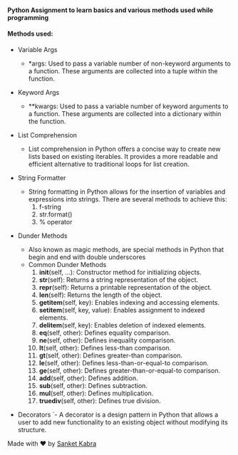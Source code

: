 #### Python Assignment to learn basics and various methods used while programming
#### Methods used:
- Variable Args
    - *args: Used to pass a variable number of non-keyword arguments to a function. These arguments are collected into a tuple within the function.

- Keyword Args
    - **kwargs: Used to pass a variable number of keyword arguments to a function. These arguments are collected into a dictionary within the function.
      
- List Comprehension
    - List comprehension in Python offers a concise way to create new lists based on existing iterables. It provides a more readable and efficient alternative to traditional loops for list creation.

- String Formatter
    - String formatting in Python allows for the insertion of variables and expressions into strings. There are several methods to achieve this:
        1. f-string
        2. str.format()
        3. % operator
           
- Dunder Methods
    - Also known as magic methods, are special methods in Python that begin and end with double underscores
    - Common Dunder Methods
        1. __init__(self, ...): Constructor method for initializing objects.
        2.  __str__(self): Returns a string representation of the object.
        3.  __repr__(self): Returns a printable representation of the object.
        4.  __len__(self): Returns the length of the object.
        5.  __getitem__(self, key): Enables indexing and accessing elements.
        6.  __setitem__(self, key, value): Enables assignment to indexed elements.
        7.  __delitem__(self, key): Enables deletion of indexed elements.
        8.  __eq__(self, other): Defines equality comparison.
        9.  __ne__(self, other): Defines inequality comparison.
        10.  __lt__(self, other): Defines less-than comparison.
        11.  __gt__(self, other): Defines greater-than comparison.
        12.  __le__(self, other): Defines less-than-or-equal-to comparison.
        13.  __ge__(self, other): Defines greater-than-or-equal-to comparison.
        14.  __add__(self, other): Defines addition.
        15.  __sub__(self, other): Defines subtraction.
        16.  __mul__(self, other): Defines multiplication.
        17.  __truediv__(self, other): Defines true division.
     
- Decorators
  `- A decorator is a design pattern in Python that allows a user to add new functionality to an existing object without modifying its structure.




Made with ❤️ by [Sanket Kabra](https://github.com/sanketdv)
